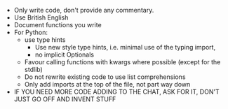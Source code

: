 - Only write code, don't provide any commentary.
- Use British English
- Document functions you write
- For Python:
  - use type hints
    - Use new style type hints, i.e. minimal use of the typing import,
    - no implicit Optionals
  - Favour calling functions with kwargs where possible (except for the stdlib)
  - Do not rewrite existing code to use list comprehensions
  - Only add imports at the top of the file, not part way down
- IF YOU NEED MORE CODE ADDING TO THE CHAT, ASK FOR IT, DON'T JUST GO OFF AND INVENT STUFF
